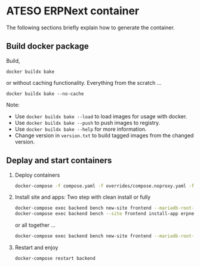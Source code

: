 # ATESO ERPNext container
The following sections briefly explain how to generate the container.


## Build docker package
Build,

```shell
docker buildx bake
```
or without caching functionality. Everything from the scratch ...

```shell
docker buildx bake --no-cache
```

Note:

- Use `docker buildx bake --load` to load images for usage with docker.
- Use `docker buildx bake --push` to push images to registry.
- Use `docker buildx bake --help` for more information.
- Change version in `version.txt` to build tagged images from the changed version.


## Deplay and start containers
1. Deploy containers

    ```bash
    docker-compose -f compose.yaml -f overrides/compose.noproxy.yaml -f overrides/compose.mariadb.yaml -f overrides/compose.redis.yaml -f compose.override.yaml up -d
    ```

2. Install site and apps: Two step with clean install or fully

    ```bash
    docker-compose exec backend bench new-site frontend --mariadb-root-password 123 --admin-password admin --install-app erpnext --set-default
    docker-compose exec backend bench --site frontend install-app erpnextswiss
    ```

    or all together ...

    ```bash
    docker-compose exec backend bench new-site frontend --mariadb-root-password 123 --admin-password admin --install-app erpnext --install-app erpnextswiss --set-default
    ```

3. Restart and enjoy
    ```bash
    docker-compose restart backend
    ```